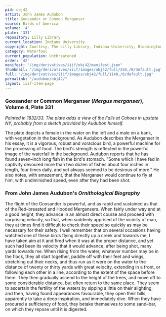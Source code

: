 ```yaml
---
pid: obj42
artist: John James Audubon
title: Goosander or Common Merganser
source: Birds of America
volume: '4'
plate: '331'
repository: Lilly Library
current_location: Indiana University
copyright: Courtesy, The Lilly Library, Indiana University, Bloomington, Indiana
category: Waterfowl
current_population: Unthreatened
order: '42'
manifest: "/img/derivatives/iiif/obj42/manifest.json"
thumbnail: "/img/derivatives/iiif/images/obj42/full/250,/0/default.jpg"
full: "/img/derivatives/iiif/images/obj42/full/1140,/0/default.jpg"
permalink: "/audubon/obj42/"
layout: iiif-item-page
---
```

### Goosander or Common Merganser (_Mergus merganser_), Volume 4, Plate 331

_Painted in 1832/33. The plate adds a view of the Falls at Cohoes in upstate NY, probably from a sketch provided by Audubon himself._

The plate depicts a female in the water on the left and a male on a bank, with vegetation in the background. As Audubon describes the Merganser in his essay, it is a vigorous, robust and voracious bird, a powerful machine for the processing of food. The bird's strength is reflected in the powerful image of the waterfall in the background. Audubon reports that he has found seven–inch long fish in the bird's stomach. "Some which I have fed in captivity devoured more than two dozen of fishes about four inches in length, four times daily, and yet always seemed to be desirous of more." He also notes, with amazement, that the Merganser would continue to fly at him, with undiminished speed, even after they had been shot.

### From John James Audubon's _Ornithological Biography_

The flight of the Goosander is powerful, and as rapid and sustained as that of the Red–breasted and Hooded Mergansers. When fairly under way and at a good height, they advance in an almost direct course and proceed with surprising velocity, so that, when suddenly apprised of the vicinity of man, they at times find it difficult to check their speed so quickly as may be necessary for their safety. I well remember that on several occasions having watched one of these birds flying directly up a creek and towards me, I have taken aim at it and fired when it was at the proper distance, and yet such had been its velocity that it would advance, after being shot, many yards towards me. When rising from the water, whatever number may be in the flock, they all start together, paddle off with their feet and wings, stretching out their necks, and thus run as it were on the water to the distance of twenty or thirty yards with great velocity, extending in a front, or following each other in a line, according to the extent of the space before them. They then gradually ascend to the height of the trees, and move off to some considerable distance, but often return to the same place. They seem to ascertain the fertility of the waters by sipping a little on their alighting, and then, having found appearances favourable, they open their bills, apparently to take a deep inspiration, and immediately dive. When they have procured a sufficiency of food, they betake themselves to some sand–bar, on which they repose until it is digested.
